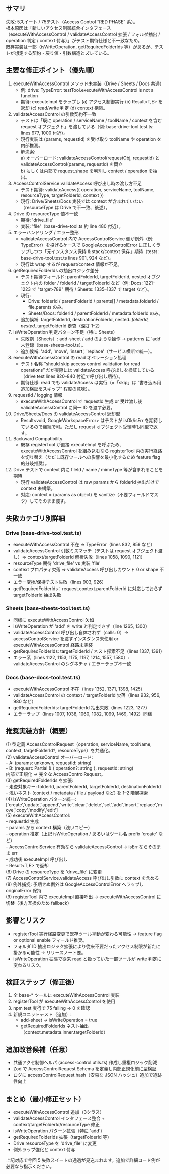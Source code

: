 ## サマリ
失敗: 5スイート / 75テスト（Access Control “RED PHASE” 系）。  
根本原因は「新しいアクセス制御統合インタフェース（executeWithAccessControl / validateAccessControl 拡張 / フォルダ抽出 / operation 判定 / context 付与）」がテスト期待仕様と不一致なため。  
既存実装は一部（isWriteOperation, getRequiredFolderIds 等）があるが、テストが想定する契約・戻り値・引数構造とズレている。

## 主要な修正ポイント（優先順）
1. executeWithAccessControl メソッド未実装（Drive / Sheets / Docs 共通）  
   - 例: drive: TypeError: testTool.executeWithAccessControl is not a function  
   - 期待: executeImpl をラップし (a) アクセス制御実行 (b) Result<T,E> を返却 (c) read/write 判定 (d) context 構築。
2. validateAccessControl の引数契約不一致  
   - テストは「既に operation / serviceName / toolName / context を含む request オブジェクト」を渡している（例: base-drive-tool.test.ts: lines 977, 1000 付近）。  
   - 現行実装は (params, requestId) を受け取り toolName や operation を内部推測。  
   - 解決案:  
     a) オーバーロード: validateAccessControl(requestObj, requestId) と validateAccessControl(params, requestId) を両立  
     b) もしくは内部で request.shape を判別し context / operation を抽出。  
3. AccessControlService.validateAccess 呼び出し時の渡し方不足  
   - テスト期待: validateAccess({ operation, serviceName, toolName, resourceType, targetFolderId, context })  
   - 現行: Drive/Sheets/Docs 実装では context が含まれていない（resourceType は Drive で不一致、後述）。  
4. Drive の resourceType 値不一致  
   - 期待: 'drive_file'  
   - 実装: 'file'（base-drive-tool.ts 約 line 480 付近）。  
5. エラーハンドリング / エラー整形  
   - validateAccessControl 内で AccessControlService 側が例外（例: TypeError）を投げるケースで GoogleAccessControlError に正しくラップしつつ「元インスタンス保持 & stack/context 保存」期待（tests: base-drive-tool.test.ts lines 901, 924 など）。  
   - 現行は wrap するが request/context 情報が不足。  
6. getRequiredFolderIds の抽出ロジック差分  
   - テスト期待フィールド: parentFolderId, targetFolderId, nested オブジェクト内の folder / folderId / targetFolderId など（例: Docs: 1221–1223 で "target-789" 期待 / Sheets: 1335–1337 で target など）。  
   - 現行:  
     - Drive: folderId / parentFolderId / parents[] / metadata.folderId / file.parents のみ。  
     - Sheets/Docs: folderId / parentFolderId / metadata.folderId のみ。  
   - 追加候補: targetFolderId, destinationFolderId, nested.*.folderId, nested.*.targetFolderId 走査（深さ 1–2）  
7. isWriteOperation 判定パターン不足（特に Sheets）  
   - 失敗例（Sheets）: add-sheet / add のような操作 → patterns に 'add' 未登録（base-sheets-tool.ts）。  
   - 追加候補: 'add', 'move', 'insert', 'replace'（サービス横断で統一）。  
8. executeWithAccessControl の read オペレーション処理  
   - テスト名称 “should skip access control validation for read operations” だが実際には validateAccess 呼び出しを検証している（drive test lines 820–840 付近で呼び出し期待）。  
   - 期待仕様: read でも validateAccess は実行（=「skip」は “書き込み用追加検証をスキップ” 程度の意味）。  
9. requestId / logging 情報  
   - executeWithAccessControl で requestId 生成 or 受け渡し後 validateAccessControl に同一 ID を渡す必要。  
10. Drive/Sheets/Docs の validateAccessControl 返却型  
    - Result<void, GoogleWorkspaceError> はテストが isOk/isErr を期待しているので継続で可。ただし request オブジェクト受領時も同型で返す。
11. Backward Compatibility  
    - 既存 registerTool が直接 executeImpl を呼ぶため、executeWithAccessControl を組み込むなら registerTool 内の実行経路を切り替え（ただし既存ツールへの影響を最小化するため feature flag 的分岐推奨）。  
12. Drive テストで context 内に fileId / name / mimeType 等が含まれることを期待  
    - 現行 validateAccessControl は raw params から folderId 抽出だけで context 未構築。  
    - 対応: context = (params as object) を sanitize（不要フィールドマスク）してそのまま渡す。

## 失敗カテゴリ別詳細

### Drive (base-drive-tool.test.ts)
- executeWithAccessControl 不在 ⇒ TypeError（lines 832, 859 など）
- validateAccessControl 引数ミスマッチ（テストは request オブジェクト渡し）⇒ context/targetFolderId 解析失敗（lines 1058, 1090, 1121）
- resourceType 期待 'drive_file' vs 実装 'file'
- context プロパティ欠落 ⇒ validateAccess 呼び出しカウント 0 or shape 不一致
- エラー変換/保持テスト失敗（lines 903, 926）
- getRequiredFolderIds：request.context.parentFolderId に対応しておらず targetFolderId 抽出失敗

### Sheets (base-sheets-tool.test.ts)
- 同様に executeWithAccessControl 欠如
- isWriteOperation が 'add' を write と判定できず（line 1265, 1300）
- validateAccessControl 呼び出し自体されず（calls: 0）→ accessControlService を渡すインスタンス未使用 or executeWithAccessControl 経路未実装
- getRequiredFolderIds: targetFolderId / ネスト探索不足（lines 1337, 1391）
- エラー系（lines 1122, 1153, 1175, 1197, 1214, 1557, 1580）: validateAccessControl のシグネチャ / エラーラップ不一致

### Docs (base-docs-tool.test.ts)
- executeWithAccessControl 不在（lines 1352, 1371, 1398, 1425）
- validateAccessControl の context / targetFolderId 欠落（lines 932, 956, 980 など）
- getRequiredFolderIds: targetFolderId 抽出失敗（lines 1223, 1277）
- エラーラップ（lines 1007, 1038, 1060, 1082, 1099, 1469, 1492）同様

## 推奨実装方針（概要）
(1) 型定義 AccessControlRequest（operation, serviceName, toolName, context, targetFolderId?, resourceType）を共通化。  
(2) validateAccessControl オーバーロード:  
    - A: (params: unknown, requestId: string)  
    - B: (request: Partial<AccessControlRequest> & { operation?: string }, requestId: string)  
    内部で正規化 → 完全な AccessControlRequest。  
(3) getRequiredFolderIds を拡張:  
    - 走査対象キー: folderId, parentFolderId, targetFolderId, destinationFolderId  
    - 浅いネスト (context / metadata / file / payload など) を 1–2 階層探索  
(4) isWriteOperation パターン統一: ['create','update','append','write','clear','delete','set','add','insert','replace','move','copy','modify','edit']  
(5) executeWithAccessControl:  
    - requestId 生成  
    - params から context 構築（浅いコピー）  
    - operation 推定（上記 isWriteOperation / あるいはツール名 prefix 'create' など）  
    - AccessControlService 有効なら validateAccessControl → isErr ならそのまま err  
    - 成功後 executeImpl 呼び出し  
    - Result<T,E> で返却  
(6) Drive の resourceType を 'drive_file' に変更  
(7) AccessControlService.validateAccess 呼び出し引数に context を含める  
(8) 例外捕捉: 予期せぬ例外は GoogleAccessControlError へラップし originalError 保持  
(9) registerTool 内で executeImpl 直接呼出 → executeWithAccessControl に切替（後方互換のため fallback）  

## 影響とリスク
- registerTool 実行経路変更で既存ツール挙動が変わる可能性 → feature flag or optional enable フィールド推奨。  
- フォルダ ID 抽出ロジック拡張により従来不要だったアクセス制限が新たに掛かる可能性 → リリースノート要。  
- isWriteOperation 拡張で従来 read と扱っていた一部ツールが write 判定に変わるリスク。

## 検証ステップ（修正後）
1. 全 base-* ツールに executeWithAccessControl 実装  
2. registerTool が executeWithAccessControl を使用  
3. npm test 実行で 75 failing → 0 を確認  
4. 新規ユニットテスト（追加）:  
   - add-sheet → isWriteOperation = true  
   - getRequiredFolderIds ネスト抽出（context.metadata.inner.targetFolderId）  

## 追加改善候補（任意）
- 共通アクセ制御ヘルパ (access-control.utils.ts) 作成し重複ロジック削減  
- Zod で AccessControlRequest Schema を定義し内部正規化前に型検証  
- ログに accessControlRequest.hash（安易な JSON ハッシュ）追加で追跡性向上

## まとめ（最小修正セット）
- executeWithAccessControl 追加（3クラス）  
- validateAccessControl インタフェース整合 + context/targetFolderId/resourceType 修正  
- isWriteOperation パターン拡張（特に 'add'）  
- getRequiredFolderIds 拡張（targetFolderId 等）  
- Drive resourceType を 'drive_file' に変更  
- 例外ラップ強化と context 付与

上記対応で今回 5 失敗スイートの通過が見込まれます。追加で詳細コード例が必要なら指示ください。